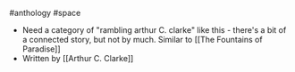 #anthology #space 

- Need a category of "rambling arthur C. clarke" like this - there's a bit of a connected story, but not by much. Similar to [[The Fountains of Paradise]]
- Written by [[Arthur C. Clarke]]